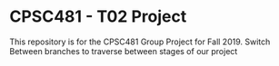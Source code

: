 # CPSC481 - T02 Project
This repository is for the CPSC481 Group Project for Fall 2019.
Switch Between branches to traverse between stages of our project
